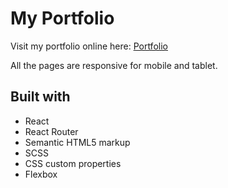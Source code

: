 # My Portfolio

Visit my portfolio online here: [Portfolio](https://shadmehri.xyz/)

All the pages are responsive for mobile and tablet.

## Built with

-   React
-   React Router
-   Semantic HTML5 markup
-   SCSS
-   CSS custom properties
-   Flexbox
